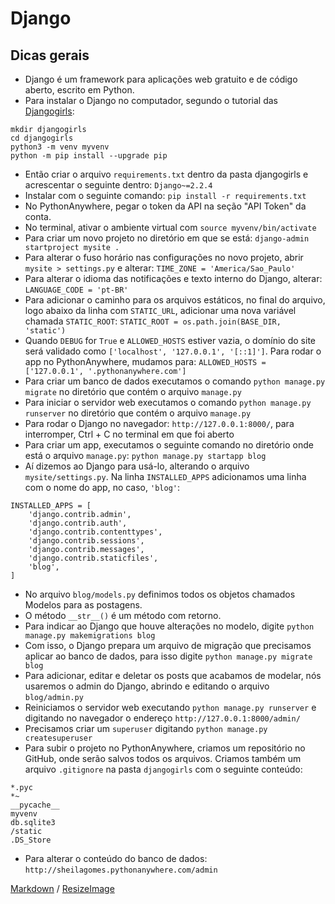 # Django

## Dicas gerais
* Django é um framework para aplicações web gratuito e de código aberto, escrito em Python.
* Para instalar o Django no computador, segundo o tutorial das [Djangogirls](https://tutorial.djangogirls.org/pt/installation/):
```
mkdir djangogirls 
cd djangogirls
python3 -m venv myvenv
python -m pip install --upgrade pip
```
* Então criar o arquivo `requirements.txt` dentro da pasta djangogirls e acrescentar o seguinte dentro: `Django~=2.2.4`
* Instalar com o seguinte comando: `pip install -r requirements.txt`
* No PythonAnywhere, pegar o token da API na seção "API Token" da conta.
* No terminal, ativar o ambiente virtual com `source myvenv/bin/activate`
* Para criar um novo projeto no diretório em que se está: `django-admin startproject mysite .`
* Para alterar o fuso horário nas configurações no novo projeto, abrir `mysite > settings.py` e alterar: `TIME_ZONE = 'America/Sao_Paulo'`
* Para alterar o idioma das notificações e texto interno do Django, alterar: `LANGUAGE_CODE = 'pt-BR'`
* Para adicionar o caminho para os arquivos estáticos, no final do arquivo, logo abaixo da linha com `STATIC_URL`, adicionar uma nova variável chamada `STATIC_ROOT`:
`STATIC_ROOT = os.path.join(BASE_DIR, 'static')`
* Quando `DEBUG` for `True` e `ALLOWED_HOSTS` estiver vazia, o domínio do site será validado como `['localhost', '127.0.0.1', '[::1]']`. Para rodar o app no PythonAnywhere, mudamos para:
`ALLOWED_HOSTS = ['127.0.0.1', '.pythonanywhere.com']`
* Para criar um banco de dados executamos o comando `python manage.py migrate` no diretório que contém o arquivo `manage.py`
* Para iniciar o servidor web executamos o comando `python manage.py runserver` no diretório que contém o arquivo `manage.py`
* Para rodar o Django no navegador: `http://127.0.0.1:8000/`, para interromper, Ctrl + C no terminal em que foi aberto
* Para criar um app, executamos o seguinte comando no diretório onde está o arquivo `manage.py`: `python manage.py startapp blog`
* Aí dizemos ao Django para usá-lo, alterando o arquivo `mysite/settings.py`. Na linha `INSTALLED_APPS` adicionamos uma linha com o nome do app, no caso, `'blog'`:
```
INSTALLED_APPS = [
    'django.contrib.admin',
    'django.contrib.auth',
    'django.contrib.contenttypes',
    'django.contrib.sessions',
    'django.contrib.messages',
    'django.contrib.staticfiles',
    'blog',
]
```
* No arquivo `blog/models.py` definimos todos os objetos chamados Modelos para as postagens.
* O método `__str__()` é um método com retorno.
* Para indicar ao Django que houve alterações no modelo, digite `python manage.py makemigrations blog`
* Com isso, o Django prepara um arquivo de migração que precisamos aplicar ao banco de dados, para isso digite `python manage.py migrate blog`
* Para adicionar, editar e deletar os posts que acabamos de modelar, nós usaremos o admin do Django, abrindo e editando o arquivo `blog/admin.py`
* Reiniciamos o servidor web executando `python manage.py runserver` e digitando no navegador o endereço `http://127.0.0.1:8000/admin/`
* Precisamos criar um `superuser` digitando `python manage.py createsuperuser`
* Para subir o projeto no PythonAnywhere, criamos um repositório no GitHub, onde serão salvos todos os arquivos. Criamos também um arquivo `.gitignore` na pasta `djangogirls` com o seguinte conteúdo:
```
*.pyc
*~
__pycache__
myvenv
db.sqlite3
/static
.DS_Store
```
* Para alterar o conteúdo do banco de dados: `http://sheilagomes.pythonanywhere.com/admin`

[Markdown](https://guides.github.com/features/mastering-markdown/) / [ResizeImage](https://resizeimage.net/)
